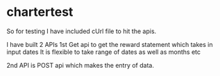 # chartertest


So for testing I have included cUrl file to hit the apis.

I have built 2 APIs 
1st Get api to get the reward statement which takes in input dates
It is flexible to take range of dates as well as months etc

2nd API is POST api which makes the entry of data.



